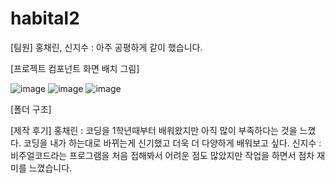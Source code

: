 # habital2
[팀원]
홍채린, 신지수 : 아주 공평하게 같이 했습니다.


[프로젝트 컴포넌트 화면 배치 그림]

![image](https://user-images.githubusercontent.com/103919246/166232786-e6734400-357f-496e-8502-b79248a2c343.png)
![image](https://user-images.githubusercontent.com/103919246/166232807-736d8e80-b329-4969-9a83-0a464f1f6edc.png)
![image](https://user-images.githubusercontent.com/103919246/166232817-fac09e55-5f9d-48f3-9186-0e25f8e7f5e1.png)


[폴더 구조]

[제작 후기]
 홍채린 : 코딩을 1학년때부터 배워왔지만 아직 많이 부족하다는 것을 느꼈다. 코딩을 내가 하는대로 바뀌는게 신기했고 더욱 더 다양하게 배워보고 싶다.
 신지수 : 비주얼코드라는 프로그램을 처음 접해봐서 어려운 점도 많았지만 작업을 하면서 점차 재미를 느꼈습니다.
